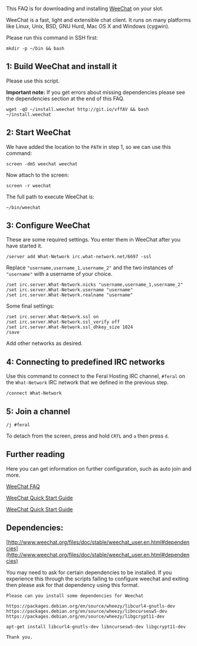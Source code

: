 
This FAQ is for downloading and installing [WeeChat](http://www.weechat.org/) on your slot.

WeeChat is a fast, light and extensible chat client. It runs on many platforms like Linux, Unix, BSD, GNU Hurd, Mac OS X and Windows (cygwin). 

Please run this command in SSH first:

~~~
mkdir -p ~/bin && bash
~~~

1: Build WeeChat and install it
---

Please use this script.

**Important note:** If you get errors about missing dependencies please see the dependencies section at the end of this FAQ.

~~~
wget -qO ~/install.weechat http://git.io/vffAV && bash ~/install.weechat
~~~

2: Start WeeChat
---

We have added the location to the `PATH` in step 1, so we can use this command:

~~~
screen -dmS weechat weechat
~~~

Now attach to the screen:

~~~
screen -r weechat
~~~

The full path to execute WeeChat is:

~~~
~/bin/weechat
~~~

3: Configure WeeChat
---

These are some required settings. You enter them in WeeChat after you have started it.

~~~
/server add What-Network irc.what-network.net/6697 -ssl
~~~

Replace  `"username,username_1,username_2"` and the two  instances of `"username"` with a username of your  choice.

~~~
/set irc.server.What-Network.nicks "username,username_1,username_2"
/set irc.server.What-Network.username "username"
/set irc.server.What-Network.realname "username"
~~~

Some final settings:

~~~
/set irc.server.What-Network.ssl on
/set irc.server.What-Network.ssl_verify off
/set irc.server.What-Network.ssl_dhkey_size 1024
/save
~~~

Add other networks as desired.

4: Connecting to predefined IRC networks
---

Use this command to connect to the Feral Hosting IRC channel,  `#feral` on the `What-Network`  IRC network that we defined in the previous step.

~~~
/connect What-Network
~~~

5: Join a channel
---

~~~
/j #feral
~~~

To detach from the screen, press and hold `CRTL` and `a` then press `d`.

Further reading
---

Here you can get information on further configuration, such as auto join and more.

[WeeChat FAQ](http://www.weechat.org/files/doc/weechat_faq.en.html)

[WeeChat Quick Start Guide](http://www.weechat.org/files/doc/stable/weechat_quickstart.en.html)

[WeeChat Quick Start Guide](http://www.weechat.org/files/doc/stable/weechat_user.en.html)


Dependencies:
---

[http://www.weechat.org/files/doc/stable/weechat_user.en.html#dependencies](http://www.weechat.org/files/doc/stable/weechat_user.en.html#dependencies)

You may need to ask for certain dependencies to be installed. If you experience this through the scripts failing to configure  weechat and exiting then please ask for that dependency using this format.

~~~
Please can you install some dependencies for Weechat

https://packages.debian.org/en/source/wheezy/libcurl4-gnutls-dev
https://packages.debian.org/en/source/wheezy/libncursesw5-dev
https://packages.debian.org/en/source/wheezy/libgcrypt11-dev

apt-get install libcurl4-gnutls-dev libncursesw5-dev libgcrypt11-dev

Thank you.
~~~



